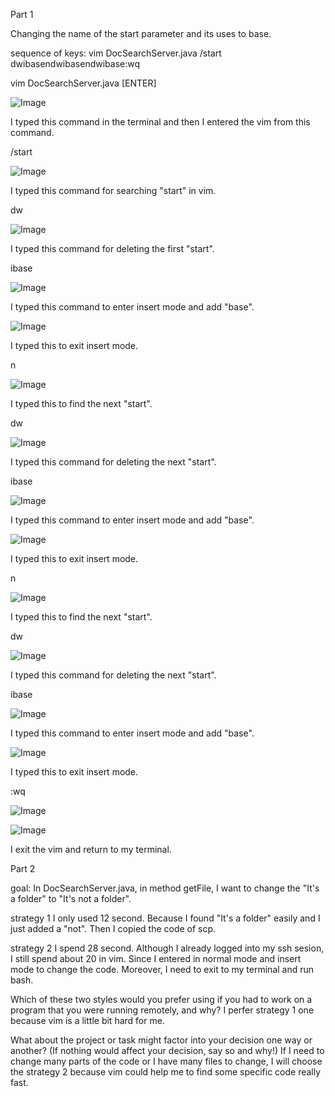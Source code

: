 Part 1

Changing the name of the start parameter and its uses to base.
  
sequence of keys:
vim DocSearchServer.java<ENTER>
/start<ENTER>
dwibase<ESC>n<ENTER>dwibase<ESC>n<ENTER>dwibase<ESC>:wq<ENTER>

  
  
vim DocSearchServer.java [ENTER]
  
![Image](1.png)
  
I typed this command in the terminal and then I entered the vim from this command.
  
  
  
/start <ENTER>
  
![Image](step1.png)
  
I typed this command for searching "start" in vim.
  
  
  
  
dw
  
![Image](step2.png)
  
I typed this command for deleting the first "start".
  
  
  
ibase
  
![Image](step3.png)
  
I typed this command to enter insert mode and add "base".
  
  
  
  
<ESC>
  
![Image](step4.png)
  
I typed this to exit insert mode.
  
  
  
  
n <ENTER>

![Image](step5.png)
  
I typed this to find the next "start".

  
  
  
dw
  
![Image](step6.png)
  
I typed this command for deleting the next "start".
 
  
  
ibase
  
![Image](step7.png)
  
I typed this command to enter insert mode and add "base".
 
  
  
  
  
<ESC>
  
![Image](step8.png)
  
I typed this to exit insert mode.  
  
  
  
  
n <ENTER>
  
![Image](step9.png)
  
I typed this to find the next "start".  
  
  
  
  
dw
  
![Image](step10.png)
  
I typed this command for deleting the next "start".  
  
  
  
  
ibase
  
![Image](step11.png)
  
I typed this command to enter insert mode and add "base".
  
  
  
  
<ESC>
  
![Image](step12.png)
  
I typed this to exit insert mode.  
  
  
  
  
:wq <ENTER>
  
![Image](step13.png)
  
![Image](step14.png)
  
  
I exit the vim and return to my terminal. 
  
  
  
  
  
  
  
  
  
  
  
  
  
  
  
  
Part 2

goal: In DocSearchServer.java, in method getFile, I want to change the "It's a folder" to "It's not a folder".
  
strategy 1
I only used 12 second. Because I found "It's a folder" easily and I just added a "not". Then I copied the code of scp.
  
  
strategy 2
I spend 28 second. Although I already logged into my ssh sesion, I still spend about 20 in vim. Since I entered in normal mode and insert mode to change the code. Moreover, I need to exit to my terminal and run bash.
  
  
Which of these two styles would you prefer using if you had to work on a program that you were running remotely, and why?
I perfer strategy 1 one because vim is a little bit hard for me. 
  
What about the project or task might factor into your decision one way or another? (If nothing would affect your decision, say so and why!)
If I need to change many parts of the code or I have many files to change, I will choose the strategy 2 because vim could help me to find some specific code really fast.
